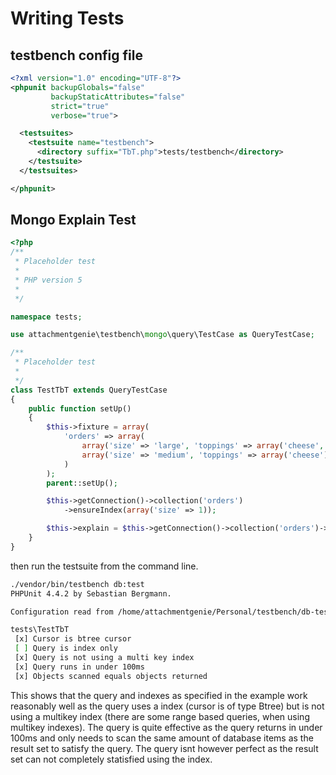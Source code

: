# Writing Tests

## testbench config file

``` xml
<?xml version="1.0" encoding="UTF-8"?>
<phpunit backupGlobals="false"
         backupStaticAttributes="false"
         strict="true"
         verbose="true">

  <testsuites>
    <testsuite name="testbench">
      <directory suffix="TbT.php">tests/testbench</directory>
    </testsuite>
  </testsuites>

</phpunit>
```

## Mongo Explain Test

``` php
<?php
/**
 * Placeholder test
 *
 * PHP version 5
 *
 */

namespace tests;

use attachmentgenie\testbench\mongo\query\TestCase as QueryTestCase;

/**
 * Placeholder test
 *
 */
class TestTbT extends QueryTestCase
{
    public function setUp()
    {
        $this->fixture = array(
            'orders' => array(
                array('size' => 'large', 'toppings' => array('cheese', 'ham')),
                array('size' => 'medium', 'toppings' => array('cheese'))
            )
        );
        parent::setUp();

        $this->getConnection()->collection('orders')
            ->ensureIndex(array('size' => 1));

        $this->explain = $this->getConnection()->collection('orders')->find(array('size' => 'medium'))->explain();
    }
}
```
then run the testsuite from the command line.

``` bash
./vendor/bin/testbench db:test
PHPUnit 4.4.2 by Sebastian Bergmann.

Configuration read from /home/attachmentgenie/Personal/testbench/db-test.xml.dist

tests\TestTbT
 [x] Cursor is btree cursor
 [ ] Query is index only
 [x] Query is not using a multi key index
 [x] Query runs in under 100ms
 [x] Objects scanned equals objects returned
```

This shows that the query and indexes as specified in the example work reasonably well as the query uses a index (cursor is of type Btree)
but is not using a multikey index (there are some range based queries, when using multikey indexes). The query is quite effective as the 
query returns in under 100ms and only needs to scan the same amount of database items as the result set to satisfy the query.
The query isnt however perfect as the result set can not completely statisfied using the index.
